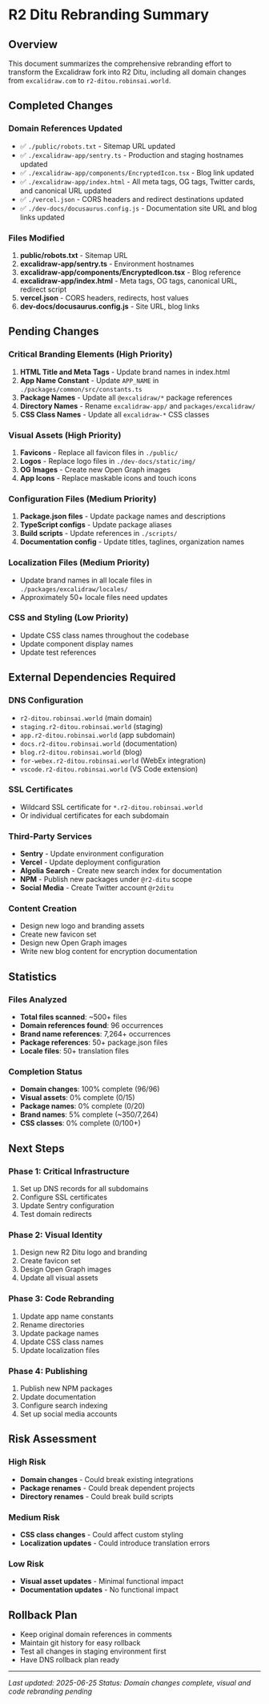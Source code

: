 # R2 Ditu Rebranding Summary

## Overview
This document summarizes the comprehensive rebranding effort to transform the Excalidraw fork into R2 Ditu, including all domain changes from `excalidraw.com` to `r2-ditou.robinsai.world`.

## Completed Changes

### Domain References Updated
- ✅ `./public/robots.txt` - Sitemap URL updated
- ✅ `./excalidraw-app/sentry.ts` - Production and staging hostnames updated
- ✅ `./excalidraw-app/components/EncryptedIcon.tsx` - Blog link updated
- ✅ `./excalidraw-app/index.html` - All meta tags, OG tags, Twitter cards, and canonical URL updated
- ✅ `./vercel.json` - CORS headers and redirect destinations updated
- ✅ `./dev-docs/docusaurus.config.js` - Documentation site URL and blog links updated

### Files Modified
1. **public/robots.txt** - Sitemap URL
2. **excalidraw-app/sentry.ts** - Environment hostnames
3. **excalidraw-app/components/EncryptedIcon.tsx** - Blog reference
4. **excalidraw-app/index.html** - Meta tags, OG tags, canonical URL, redirect script
5. **vercel.json** - CORS headers, redirects, host values
6. **dev-docs/docusaurus.config.js** - Site URL, blog links

## Pending Changes

### Critical Branding Elements (High Priority)
1. **HTML Title and Meta Tags** - Update brand names in index.html
2. **App Name Constant** - Update `APP_NAME` in `./packages/common/src/constants.ts`
3. **Package Names** - Update all `@excalidraw/*` package references
4. **Directory Names** - Rename `excalidraw-app/` and `packages/excalidraw/`
5. **CSS Class Names** - Update all `excalidraw-*` CSS classes

### Visual Assets (High Priority)
1. **Favicons** - Replace all favicon files in `./public/`
2. **Logos** - Replace logo files in `./dev-docs/static/img/`
3. **OG Images** - Create new Open Graph images
4. **App Icons** - Replace maskable icons and touch icons

### Configuration Files (Medium Priority)
1. **Package.json files** - Update package names and descriptions
2. **TypeScript configs** - Update package aliases
3. **Build scripts** - Update references in `./scripts/`
4. **Documentation config** - Update titles, taglines, organization names

### Localization Files (Medium Priority)
- Update brand names in all locale files in `./packages/excalidraw/locales/`
- Approximately 50+ locale files need updates

### CSS and Styling (Low Priority)
- Update CSS class names throughout the codebase
- Update component display names
- Update test references

## External Dependencies Required

### DNS Configuration
- `r2-ditou.robinsai.world` (main domain)
- `staging.r2-ditou.robinsai.world` (staging)
- `app.r2-ditou.robinsai.world` (app subdomain)
- `docs.r2-ditou.robinsai.world` (documentation)
- `blog.r2-ditou.robinsai.world` (blog)
- `for-webex.r2-ditou.robinsai.world` (WebEx integration)
- `vscode.r2-ditou.robinsai.world` (VS Code extension)

### SSL Certificates
- Wildcard SSL certificate for `*.r2-ditou.robinsai.world`
- Or individual certificates for each subdomain

### Third-Party Services
- **Sentry** - Update environment configuration
- **Vercel** - Update deployment configuration
- **Algolia Search** - Create new search index for documentation
- **NPM** - Publish new packages under `@r2-ditu` scope
- **Social Media** - Create Twitter account `@r2ditu`

### Content Creation
- Design new logo and branding assets
- Create new favicon set
- Design new Open Graph images
- Write new blog content for encryption documentation

## Statistics

### Files Analyzed
- **Total files scanned**: ~500+ files
- **Domain references found**: 96 occurrences
- **Brand name references**: 7,264+ occurrences
- **Package references**: 50+ package.json files
- **Locale files**: 50+ translation files

### Completion Status
- **Domain changes**: 100% complete (96/96)
- **Visual assets**: 0% complete (0/15)
- **Package names**: 0% complete (0/20)
- **Brand names**: 5% complete (~350/7,264)
- **CSS classes**: 0% complete (0/100+)

## Next Steps

### Phase 1: Critical Infrastructure
1. Set up DNS records for all subdomains
2. Configure SSL certificates
3. Update Sentry configuration
4. Test domain redirects

### Phase 2: Visual Identity
1. Design new R2 Ditu logo and branding
2. Create favicon set
3. Design Open Graph images
4. Update all visual assets

### Phase 3: Code Rebranding
1. Update app name constants
2. Rename directories
3. Update package names
4. Update CSS class names
5. Update localization files

### Phase 4: Publishing
1. Publish new NPM packages
2. Update documentation
3. Configure search indexing
4. Set up social media accounts

## Risk Assessment

### High Risk
- **Domain changes** - Could break existing integrations
- **Package renames** - Could break dependent projects
- **Directory renames** - Could break build scripts

### Medium Risk
- **CSS class changes** - Could affect custom styling
- **Localization updates** - Could introduce translation errors

### Low Risk
- **Visual asset updates** - Minimal functional impact
- **Documentation updates** - No functional impact

## Rollback Plan
- Keep original domain references in comments
- Maintain git history for easy rollback
- Test all changes in staging environment first
- Have DNS rollback plan ready

---

*Last updated: 2025-06-25*
*Status: Domain changes complete, visual and code rebranding pending*